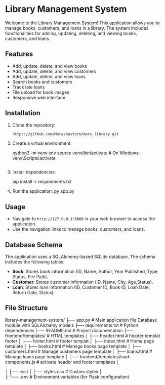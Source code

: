 # Library Management System

Welcome to the Library Management System! This application allows you to manage books, customers, and loans in a library. The system includes functionalities for adding, updating, deleting, and viewing books, customers, and loans.

## Features

- Add, update, delete, and view books
- Add, update, delete, and view customers
- Add, update, delete, and view loans
- Search books and customers
- Track late loans
- File upload for book images
- Responsive web interface

## Installation

1. Clone the repository:
    ```sh
    https://github.com/Morashastern/mors_library.git
    ```

2. Create a virtual environment:
    
    python3 -m venv env
    source venv/bin/activate   # On Windows: venv\Scripts\activate
    ```

3. Install dependencies:

    pip install -r requirements.txt
    

4. Run the application:
    py app.py

## Usage

- Navigate to `http://127.0.0.1:5000` in your web browser to access the application.
- Use the navigation links to manage books, customers, and loans.

## Database Schema

The application uses a SQLAlchemy-based SQLite database. The schema includes the following tables:

- **Book**: Stores book information (ID, Name, Author, Year Published, Type, Status, File Path).
- **Customer**: Stores customer information (ID, Name, City, Age,Status).
- **Loan**: Stores loan information (ID, Customer ID, Book ID, Loan Date, Return Date, Status).

## File Structure

library-management-system/
├── app.py                   # Main application file
                               Database module with SQLAlchemy models
├── requirements.txt         # Python dependencies
├── README.md                # Project documentation
├── frontend/templates/               # HTML templates
│   ├── header.html          # header templat footer
│   ├── footer.html          # footer templat 
│   ├── index.html           # Home page template
│   ├── books.html           # Manage books page template
│   ├── customers.html       # Manage customers page template
│   ├── loans.html           # Manage loans page template
│   ├── frontend/templates/load-components.js           # activate header and footer templates 
│   
            
│   ├── css/
│     ├── styles.css       # Custom styles
│  
├
└── .env                     # Environment variables (for Flask configuration)
